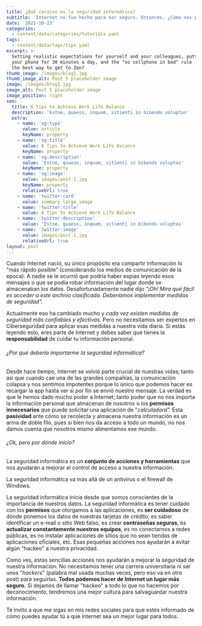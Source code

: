 ```yaml
---
title: ¿Qué carajos es la seguridad informática?
subtitle: 'Internet no fue hecho para ser seguro. Entonces, ¿Cómo nos protegemos?'
date: '2021-10-23'
categories:
  - content/data/categories/tutorials.yaml
tags:
  - content/data/tags/tips.yaml
excerpt: >-
  Setting realistic expectations for yourself and your colleagues, putting down
  your phone for 30 minutes a day, and the "no cellphone in bed" rule  — what's
  the best way to get to Zen?
thumb_image: /images/blog1.jpg
thumb_image_alt: Post 5 placeholder image
image: /images/blog1.jpg
image_alt: Post 5 placeholder image
image_position: right
seo:
  title: 6 Tips to Achieve Work Life Balance
  description: 'Estne, quaeso, inquam, sitienti in bibendo voluptas'
  extra:
    - name: 'og:type'
      value: article
      keyName: property
    - name: 'og:title'
      value: 6 Tips to Achieve Work Life Balance
      keyName: property
    - name: 'og:description'
      value: 'Estne, quaeso, inquam, sitienti in bibendo voluptas'
      keyName: property
    - name: 'og:image'
      value: images/post-1.jpg
      keyName: property
      relativeUrl: true
    - name: 'twitter:card'
      value: summary_large_image
    - name: 'twitter:title'
      value: 6 Tips to Achieve Work Life Balance
    - name: 'twitter:description'
      value: 'Estne, quaeso, inquam, sitienti in bibendo voluptas'
    - name: 'twitter:image'
      value: images/post-1.jpg
      relativeUrl: true
layout: post
---
```

Cuando Internet nació, su único propósito era compartir información lo "más rápido posible" (considerando los medios de comunicación de la epoca). A nadie se le ocurrió que podría haber espías leyendo esos mensajes o que se podía robar información del lugar donde se almacenaban los datos. Desafortunadamente nadie dijo *"¡Oh! Mira qué fácil es acceder a este archivo clasificado. Deberíamos implementar medidas de seguridad".*

Actualmente eso ha cambiado mucho y *cada vez existen medidas de seguridad más confiables y efectivas*. Pero no necesitamos ser expertos en Ciberseguridad para aplicar esas medidas a nuestra vida diaria. Si estás leyendo esto, eres parte de Internet y debes saber que tienes la **responsabilidad** de cuidar tu información personal.

###### ¿Por qué debería importarme la seguridad informática?

Desde hace tiempo, Internet se volvió parte crucial de nuestras vidas; tanto así que cuando cae una de las grandes compañías, la comunicación colapsa y nos sentimos impotentes porque lo único que podemos hacer es recargar la app hasta ver si por fin se envió nuestro mensaje. La verdad es que le hemos dado mucho poder a Internet; tanto poder que no nos importa la información personal que almacenan de nosotros o los **permisos innecesarios** que puede solicitar una aplicación de "*calculadora*". Esta **pasividad** ante cómo se recolecta y almacena nuestra información es un arma de doble filo, pues si bien nos da acceso a todo un mundo, no nos damos cuenta que nosotros mismo alimentamos ese mundo.

###### ¿Ok, pero por dónde inicio? 

La seguridad informática es un **conjunto de acciones y herramientas** que nos ayudarán a mejorar el control de acceso a nuestra información.

La seguridad informática va más allá de un antivirus o el firewall de Windows.

La seguridad informática inicia desde que somos conscientes de la importancia de nuestros datos. La seguridad informática es tener cuidado con los **permisos** que otorgamos a las aplicaciones, es **ser cuidadoso** de dónde ponemos los datos de nuestras tarjetas de crédito, es saber identificar un e-mail o sitio Web falso, es crear **contraseñas seguras**, es **actualizar constantemente nuestros equipos**, es no conectarnos a redes públicas, es no instalar aplicaciones de sitios que no sean tiendas de aplicaciones oficiales, etc. Esas pequeñas acciones nos ayudarán a evitar algún "hackeo" a nuestra privacidad.

Como ves, estas sencillas acciones nos ayudarán a mejorar la seguridad de nuestra información. No necesitamos tener una carrera universitaria ni ser unos "*hackers*" (palabra mal usada muchas veces, pero eso va en otro post) para seguirlas. **Todos podemos hacer de Internet un lugar más seguro.** Si dejamos de llamar "hackeo" a todo lo que no hacemos por deconocimiento, tendremos una mejor cultura para salvaguardar nuestra información.

Te invito a que me sigas en mis redes sociales para que estés informado de cómo puedes ayudar tú a que Internet sea un mejor lugar para todos.
